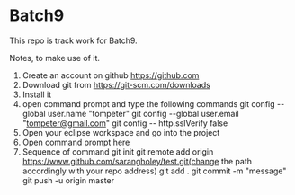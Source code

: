 # Batch9
This repo is track work for Batch9.

Notes, to make use of it. 
1. Create an account on github https://github.com
2. Download git from https://git-scm.com/downloads
3. Install it
4. open command prompt and type the following commands
	git config --global user.name "tompeter"
	git config --global user.email "tompeter@gmail.com"
	git config -- http.sslVerify false
5. Open your eclipse workspace and go into the project
6. Open command prompt here
7. Sequence of command
	git init
	git remote add origin https://www.github.com/sarangholey/test.git(change the path accordingly with your repo address)
	 git add .
	 git commit -m "message"
	 git push -u origin master
